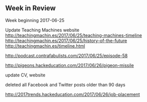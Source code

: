 ## Week in Review

Week beginning 2017-06-25

Update Teaching Machines website
http://teachingmachin.es/2017/06/25/teaching-machines-timeline
http://teachingmachin.es/2017/06/25/history-of-the-future
http://teachingmachin.es/timeline.html

http://podcast.contrafabulists.com/2017/06/25/episode-58

http://pigeons.hackeducation.com/2017/06/26/pigeon-missile

update CV, website

deleted all Facebook and Twitter posts older than 90 days

http://2017trends.hackeducation.com/2017/06/26/job-placement
